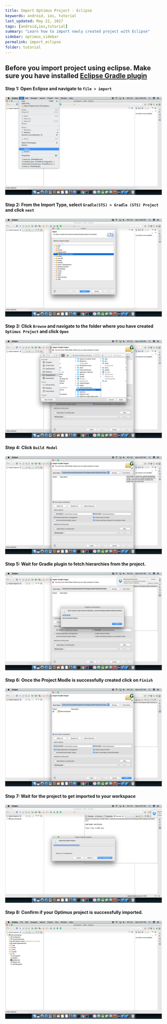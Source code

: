 ```yaml
---
title: Import Optimus Project - Eclipse
keywords: android, ios, tutorial
last_updated: May 22, 2017
tags: [android,ios,tutorial]
summary: "Learn how to import newly created project with Eclipse"
sidebar: optimus_sidebar
permalink: import_eclipse
folder: tutorial
---
```

## Before you import project using eclipse. Make sure you have installed [Eclipse Gradle plugin](https://projects.eclipse.org/projects/tools.buildship/downloads) 

#### Step 1: Open Eclipse and navigate to `file > import`
![](/images/eclipse/step1.png)

#### Step 2: From the Import Type, select `Gradle(STS) > Gradle (STS) Project` and click `next`
![](/images/eclipse/Step2.png)

#### Step 3: Click `Browse` and navigate to the folder where you have created `Optimus Project` and click `Open`
![](/images/eclipse/Step3.png)

#### Step 4: Click `Build Model`
![](/images/eclipse/Step4.png)

#### Step 5: Wait for Gradle plugin to fetch hierarchies from the project.
![](/images/eclipse/Step5.png)

#### Step 6: Once the Project Modle is successfully created click on `Finish`
![](/images/eclipse/Step6.png)

#### Step 7: Wait for the project to get imported to your workspace
![](/images/eclipse/Step7.png)

#### Step 8: Confirm if your Optimus project is successfully imported.
![](/images/eclipse/Step8.png)
